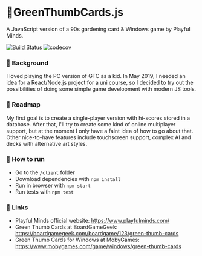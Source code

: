 # :tulip:GreenThumbCards.js
A JavaScript version of a 90s gardening card &amp; Windows game by Playful Minds.

[![Build Status](https://travis-ci.org/msarakon/green-thumb-cards.svg?branch=master)](https://travis-ci.org/msarakon/green-thumb-cards) [![codecov](https://codecov.io/gh/msarakon/green-thumb-cards/branch/master/graph/badge.svg)](https://codecov.io/gh/msarakon/green-thumb-cards)

### :sunflower: Background

I loved playing the PC version of GTC as a kid. In May 2019, I needed an idea for a React/Node.js project for a uni course, so I decided to try out the possibilities of doing some simple game development with modern JS tools.

### :cactus: Roadmap

My first goal is to create a single-player version with hi-scores stored in a database. After that, I'll try to create some kind of online multiplayer support, but at the moment I only have a faint idea of how to go about that. Other nice-to-have features include touchscreen support, complex AI and decks with alternative art styles.

### :rose: How to run

* Go to the `/client` folder
* Download dependencies with `npm install`
* Run in browser with `npm start`
* Run tests with `npm test`

### :blossom: Links

* Playful Minds official website: https://www.playfulminds.com/
* Green Thumb Cards at BoardGameGeek: https://boardgamegeek.com/boardgame/123/green-thumb-cards
* Green Thumb Cards for Windows at MobyGames: https://www.mobygames.com/game/windows/green-thumb-cards
